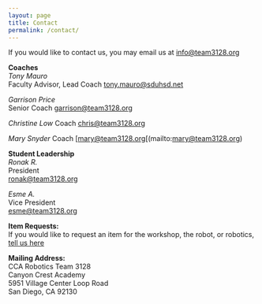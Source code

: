 ```yaml
---
layout: page
title: Contact
permalink: /contact/
---
```


If you would like to contact us, you may email us at [info@team3128.org](mailto:info@team3128.org)

**Coaches**  
*Tony Mauro*  
Faculty Advisor, Lead Coach 
[tony.mauro@sduhsd.net](mailto:tony.mauro@sduhsd.net)  

*Garrison Price*  
Senior Coach 
[garrison@team3128.org](mailto:garrison@team3128.org) 

*Christine Low*
Coach
[chris@team3128.org](mailto:chris@team3128.org)

*Mary Snyder*
Coach
[mary@team3128.org[(mailto:mary@team3128.org)

**Student Leadership**  
*Ronak R.*  
President  
[ronak@team3128.org](mailto:ronak@team3128.org)

*Esme A.*  
Vice President  
[esme@team3128.org](mailto:esme@team3128.org)

**Item Requests:**  
If you would like to request an item for the workshop, the robot, or robotics, [tell us here](https://docs.google.com/forms/d/e/1FAIpQLSeDOGKZMsi8F6hn1Md16a8cnNyxb3TEy5sdJTwQK0GUv-Sf8w/viewform)

**Mailing Address:**  
CCA Robotics Team 3128  
Canyon Crest Academy  
5951 Village Center Loop Road  
San Diego, CA 92130
